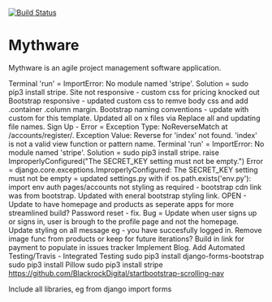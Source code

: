 [![Build Status](https://travis-ci.org/GithHayden/django-mythware.svg?branch=master)](https://travis-ci.org/GithHayden/django-mythware)



# Mythware

Mythware is an agile project management software application.


Terminal 'run' = ImportError: No module named 'stripe'. Solution = sudo pip3 install stripe.
Site not responsive - custom css for pricing knocked out Bootstrap responsive - updated custom css to remve body css and add .container .column margin.
Bootstrap naming conventions - update with custom for this template. Updated all on x files via Replace all and updating file names.
Sign Up - Error = Exception Type: NoReverseMatch at /accounts/register/. Exception Value: Reverse for 'index' not found. 'index' is not a valid view function or pattern name.
Terminal 'run' = ImportError: No module named 'stripe'. Solution = sudo pip3 install stripe.
raise ImproperlyConfigured("The SECRET_KEY setting must not be empty.")
Error = django.core.exceptions.ImproperlyConfigured: The SECRET_KEY setting must not be empty = updated settings.py with if os.path.exists('env.py'): import env
auth pages/accounts not styling as required - bootstrap cdn link was from bootstrap. Updated with eneral bootstrap styling link.
OPEN - Update to have homepage and products as seperate apps for more streamlined build?
Password reset - fix.
Bug = Update when user signs up or signs in, user is brough to the profile page and not the homepage.
Update styling on all message eg - you have succesfully logged in.
Remove image func from products or keep for future iterations?
Build in link for payment to populate in issues tracker
Implement Blog.
Add Automated Testing/Travis - Integrated Testing
sudo pip3 install django-forms-bootstrap
sudo pip3 install Pillow
sudo pip3 install stripe
https://github.com/BlackrockDigital/startbootstrap-scrolling-nav

Include all libraries, eg from django import forms